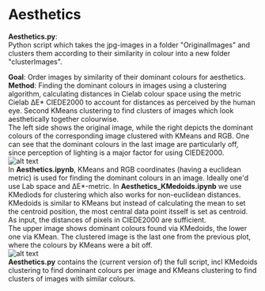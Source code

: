 # Aesthetics

 **Aesthetics.py**: <br />
 Python script which takes the jpg-images in a folder "OriginalImages" and clusters them according to their similarity in colour into a new folder "clusterImages".<br />

  **Goal**: Order images by similarity of their dominant colours for aesthetics.<br />
  **Method**: Finding the dominant colours in images using a clustering algorithm, calculating distances in Cielab colour space using the metric Cielab ΔE* CIEDE2000 to account for distances as perceived by the human eye. Second KMeans clustering to find clusters of images which look aesthetically together colourwise.<br />
    The left side shows the original image, while the right depicts the dominant colours of the corresponding image clustered with KMeans and RGB. One can see that the dominant colours in the last image are particularly off, since perception of lighting is a major factor for using CIEDE2000.<br />
  ![alt text](https://github.com/Kokostino/Aesthetics/blob/main/files/cluster1.PNG?raw=true)<br />
  In **Aesthetics.ipynb**, KMeans and RGB coordinates (having a euclidean metric) is used for finding the dominant colours in an image. Ideally one'd use Lab space and ΔE*-metric. In **Aesthetics_KMedoids.ipynb** we use KMediods for clustering which also works for non-euclidean distances. KMedoids is similar to KMeans but instead of calculating the mean to set the centroid position, the most central data point itsself is set as centroid. As input, the distances of pixels in CIEDE2000 are sufficient.<br />
  The upper image shows dominant colours found via KMedoids, the lower one via KMean. The clustered image is the last one from the previous plot, where the colours by KMeans were a bit off.<br />
  ![alt text](https://github.com/Kokostino/Aesthetics/blob/main/files/MedvsMean.PNG)<br />
  **Aesthetics.py** contains the (current version of) the full script, incl KMedoids clustering to find dominant colours per image and KMeans clustering to find clusters of images with similar colours.<br />

